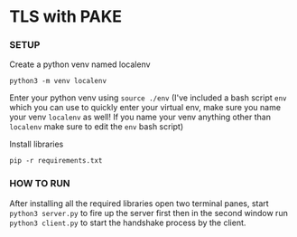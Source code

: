 # TLS with PAKE

### **SETUP**

Create a python venv named localenv

`python3 -m venv localenv`

Enter your python venv using `source ./env` (I've included a bash script `env` which you can use to quickly enter your virtual env, make sure you name your venv `localenv` as well! If you name your venv anything other than `localenv` make sure to edit the `env` bash script)

Install libraries 

`pip -r requirements.txt`

### **HOW TO RUN**

After installing all the required libraries open two terminal panes, start `python3 server.py` to fire up the server first then in the second window run `python3 client.py` to start the handshake process by the client.
